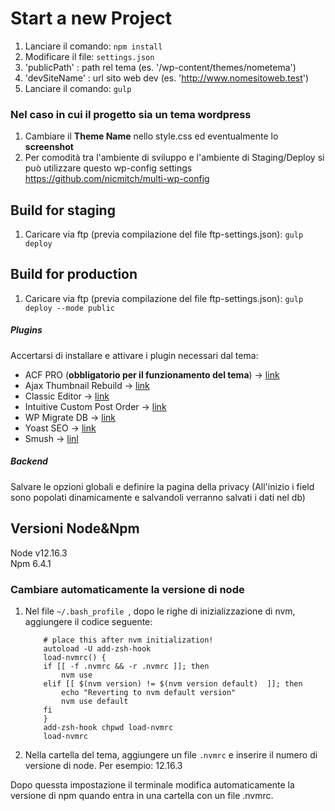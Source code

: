 # Start a new Project
1.  Lanciare il comando: `npm install`
2.  Modificare il file: `settings.json`
  1.  'publicPath' : path rel tema (es. '/wp-content/themes/nometema')
  2.  'devSiteName' : url sito web dev (es. 'http://www.nomesitoweb.test')
2.  Lanciare il comando: `gulp`

### Nel caso in cui il progetto sia un tema wordpress
1. Cambiare il **Theme Name** nello style.css ed eventualmente lo **screenshot**
2. Per comodità tra l'ambiente di sviluppo e l'ambiente di Staging/Deploy si può utilizzare questo wp-config settings https://github.com/nicmitch/multi-wp-config

## Build for staging
1.  Caricare via ftp (previa compilazione del file ftp-settings.json): `gulp deploy`

## Build for production
1.  Caricare via ftp (previa compilazione del file ftp-settings.json): `gulp deploy --mode public`

##### Plugins
Accertarsi di installare e attivare i plugin necessari dal tema:
*  ACF PRO (**obbligatorio per il funzionamento del tema**) -> [link](https://www.advancedcustomfields.com/)
*  Ajax Thumbnail Rebuild -> [link](https://wordpress.org/plugins/ajax-thumbnail-rebuild/)
*  Classic Editor -> [link](https://wordpress.org/plugins/classic-editor/)
*  Intuitive Custom Post Order -> [link](http://hijiriworld.com/web/plugins/intuitive-custom-post-order/)
*  WP Migrate DB -> [link](https://wordpress.org/plugins/wp-migrate-db/)
*  Yoast SEO -> [link](https://yoast.com/wordpress/plugins/seo/#utm_source=yoast-seo&utm_medium=software&utm_campaign=wordpress-general)
*  Smush -> [linl](https://it.wordpress.org/plugins/wp-smushit/) 

##### Backend
Salvare le opzioni globali e definire la pagina della privacy (All'inizio i field sono popolati dinamicamente e salvandoli verranno salvati i dati nel db)

## Versioni Node&Npm
Node v12.16.3<br>
Npm 6.4.1

### Cambiare automaticamente la versione di node

1. Nel file ```~/.bash_profile ```, dopo le righe di inizializzazione di nvm, aggiungere il codice seguente:

	```
		# place this after nvm initialization!
		autoload -U add-zsh-hook
		load-nvmrc() {
		if [[ -f .nvmrc && -r .nvmrc ]]; then
			nvm use
		elif [[ $(nvm version) != $(nvm version default)  ]]; then
			echo "Reverting to nvm default version"
			nvm use default
		fi
		}
		add-zsh-hook chpwd load-nvmrc
		load-nvmrc

	```
2. Nella cartella del tema, aggiungere un file ```.nvmrc``` e inserire il numero di versione di node. Per esempio: 12.16.3


Dopo quessta impostazione il terminale modifica automaticamente la versione di npm quando entra in una cartella con un file .nvmrc.